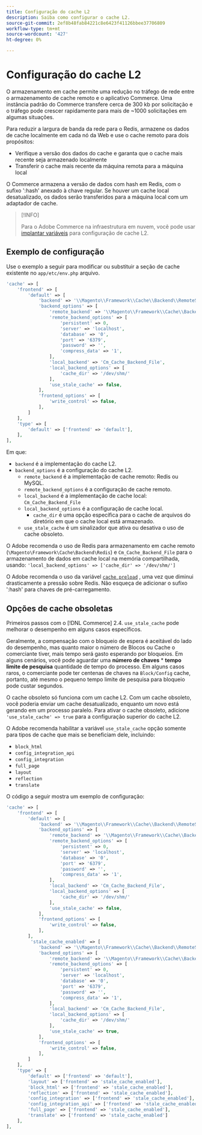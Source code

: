 ```yaml
---
title: Configuração do cache L2
description: Saiba como configurar o cache L2.
source-git-commit: 2ef8b48fab84221c8e6423f41126bbee37706809
workflow-type: tm+mt
source-wordcount: '427'
ht-degree: 0%

---
```


# Configuração do cache L2

O armazenamento em cache permite uma redução no tráfego de rede entre o armazenamento de cache remoto e o aplicativo Commerce. Uma instância padrão do Commerce transfere cerca de 300 kb por solicitação e o tráfego pode crescer rapidamente para mais de ~1000 solicitações em algumas situações.

Para reduzir a largura de banda da rede para o Redis, armazene os dados de cache localmente em cada nó da Web e use o cache remoto para dois propósitos:

- Verifique a versão dos dados do cache e garanta que o cache mais recente seja armazenado localmente
- Transferir o cache mais recente da máquina remota para a máquina local

O Commerce armazena a versão de dados com hash em Redis, com o sufixo &#39;:hash&#39; anexado à chave regular. Se houver um cache local desatualizado, os dados serão transferidos para a máquina local com um adaptador de cache.

>[!INFO]
>
>Para o Adobe Commerce na infraestrutura em nuvem, você pode usar [implantar variáveis](https://devdocs.magento.com/cloud/env/variables-deploy.html#redis_backend) para configuração de cache L2.

## Exemplo de configuração

Use o exemplo a seguir para modificar ou substituir a seção de cache existente no `app/etc/env.php` arquivo.

```php
'cache' => [
    'frontend' => [
        'default' => [
            'backend' => '\\Magento\\Framework\\Cache\\Backend\\RemoteSynchronizedCache',
            'backend_options' => [
                'remote_backend' => '\\Magento\\Framework\\Cache\\Backend\\Redis',
                'remote_backend_options' => [
                    'persistent' => 0,
                    'server' => 'localhost',
                    'database' => '0',
                    'port' => '6379',
                    'password' => '',
                    'compress_data' => '1',
                ],
                'local_backend' => 'Cm_Cache_Backend_File',
                'local_backend_options' => [
                    'cache_dir' => '/dev/shm/'
                ],
                'use_stale_cache' => false,
            ],
            'frontend_options' => [
                'write_control' => false,
            ],
        ]
    ],
    'type' => [
        'default' => ['frontend' => 'default'],
    ],
],
```

Em que:

- `backend` é a implementação do cache L2.
- `backend_options` é a configuração do cache L2.
   - `remote_backend` é a implementação de cache remoto: Redis ou MySQL.
   - `remote_backend_options` é a configuração de cache remoto.
   - `local_backend` é a implementação de cache local: `Cm_Cache_Backend_File`
   - `local_backend_options` é a configuração de cache local.
      - `cache_dir` é uma opção específica para o cache de arquivos do diretório em que o cache local está armazenado.
   - `use_stale_cache` é um sinalizador que ativa ou desativa o uso de cache obsoleto.

O Adobe recomenda o uso de Redis para armazenamento em cache remoto (`\Magento\Framework\Cache\Backend\Redis`) e `Cm_Cache_Backend_File` para o armazenamento de dados em cache local na memória compartilhada, usando: `'local_backend_options' => ['cache_dir' => '/dev/shm/']`

O Adobe recomenda o uso da variável [`cache preload`](redis-pg-cache.md#redis-preload-feature) , uma vez que diminui drasticamente a pressão sobre Redis. Não esqueça de adicionar o sufixo &#39;:hash&#39; para chaves de pré-carregamento.

## Opções de cache obsoletas

Primeiros passos com o [!DNL Commerce] 2.4. `use_stale_cache` pode melhorar o desempenho em alguns casos específicos.

Geralmente, a compensação com o bloqueio de espera é aceitável do lado do desempenho, mas quanto maior o número de Blocos ou Cache o comerciante tiver, mais tempo será gasto esperando por bloqueios. Em alguns cenários, você pode aguardar uma **número de chaves** \* **tempo limite de pesquisa** quantidade de tempo do processo. Em alguns casos raros, o comerciante pode ter centenas de chaves na `Block/Config` cache, portanto, até mesmo o pequeno tempo limite de pesquisa para bloqueio pode custar segundos.

O cache obsoleto só funciona com um cache L2. Com um cache obsoleto, você poderia enviar um cache desatualizado, enquanto um novo está gerando em um processo paralelo. Para ativar o cache obsoleto, adicione `'use_stale_cache' => true` para a configuração superior do cache L2.

O Adobe recomenda habilitar a variável `use_stale_cache` opção somente para tipos de cache que mais se beneficiam dele, incluindo:

- `block_html`
- `config_integration_api`
- `config_integration`
- `full_page`
- `layout`
- `reflection`
- `translate`

O código a seguir mostra um exemplo de configuração:

```php
'cache' => [
    'frontend' => [
        'default' => [
            'backend' => '\\Magento\\Framework\\Cache\\Backend\\RemoteSynchronizedCache',
            'backend_options' => [
                'remote_backend' => '\\Magento\\Framework\\Cache\\Backend\\Redis',
                'remote_backend_options' => [
                    'persistent' => 0,
                    'server' => 'localhost',
                    'database' => '0',
                    'port' => '6379',
                    'password' => '',
                    'compress_data' => '1',
                ],
                'local_backend' => 'Cm_Cache_Backend_File',
                'local_backend_options' => [
                    'cache_dir' => '/dev/shm/'
                ],
                'use_stale_cache' => false,
            ],
            'frontend_options' => [
                'write_control' => false,
            ],
        ],
         'stale_cache_enabled' => [
            'backend' => '\\Magento\\Framework\\Cache\\Backend\\RemoteSynchronizedCache',
            'backend_options' => [
                'remote_backend' => '\\Magento\\Framework\\Cache\\Backend\\Redis',
                'remote_backend_options' => [
                    'persistent' => 0,
                    'server' => 'localhost',
                    'database' => '0',
                    'port' => '6379',
                    'password' => '',
                    'compress_data' => '1',
                ],
                'local_backend' => 'Cm_Cache_Backend_File',
                'local_backend_options' => [
                    'cache_dir' => '/dev/shm/'
                ],
                'use_stale_cache' => true,
            ],
            'frontend_options' => [
                'write_control' => false,
            ],
        ]
    ],
    'type' => [
        'default' => ['frontend' => 'default'],
        'layout' => ['frontend' => 'stale_cache_enabled'],
        'block_html' => ['frontend' => 'stale_cache_enabled'],
        'reflection' => ['frontend' => 'stale_cache_enabled'],
        'config_integration' => ['frontend' => 'stale_cache_enabled'],
        'config_integration_api' => ['frontend' => 'stale_cache_enabled'],
        'full_page' => ['frontend' => 'stale_cache_enabled'],
        'translate' => ['frontend' => 'stale_cache_enabled']
    ],
],
```
